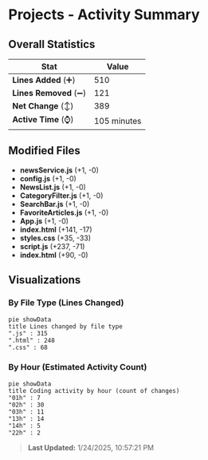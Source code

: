 # Projects - Activity Summary 

## Overall Statistics

| Stat                   | Value                                                             |
| ---------------------- | ----------------------------------------------------------------- |
| **Lines Added** (➕)   | 510                                          |
| **Lines Removed** (➖) | 121                                        |
| **Net Change** (↕)    | 389                |
| **Active Time** (⌚)   | 105 minutes |


## Modified Files
- **newsService.js** (+1, -0)
- **config.js** (+1, -0)
- **NewsList.js** (+1, -0)
- **CategoryFilter.js** (+1, -0)
- **SearchBar.js** (+1, -0)
- **FavoriteArticles.js** (+1, -0)
- **App.js** (+1, -0)
- **index.html** (+141, -17)
- **styles.css** (+35, -33)
- **script.js** (+237, -71)
- **index.html** (+90, -0)

## Visualizations

### By File Type (Lines Changed)

```mermaid
pie showData
title Lines changed by file type
".js" : 315
".html" : 248
".css" : 68
```

### By Hour (Estimated Activity Count)

```mermaid
pie showData
title Coding activity by hour (count of changes)
"01h" : 7
"02h" : 30
"03h" : 11
"13h" : 14
"14h" : 5
"22h" : 2
```


> **Last Updated:** 1/24/2025, 10:57:21 PM
